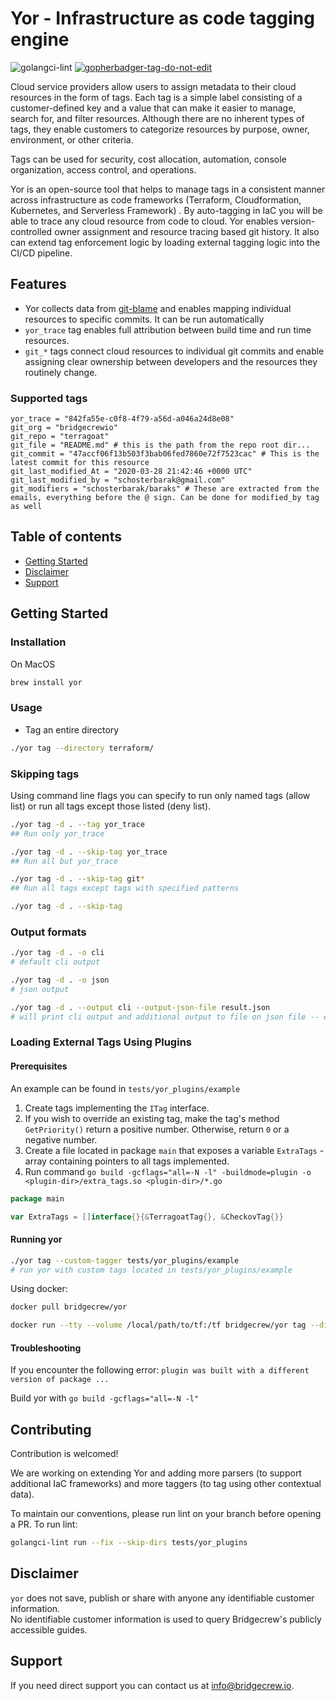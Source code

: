 # Yor - Infrastructure as code tagging engine
![golangci-lint](https://github.com/bridgecrewio/yor/workflows/tests/badge.svg)
<a href='https://github.com/jpoles1/gopherbadger' target='_blank'>![gopherbadger-tag-do-not-edit](https://img.shields.io/badge/Go%20Coverage-77%25-brightgreen.svg?longCache=true&style=flat)</a>

Cloud service providers allow users to assign metadata to their cloud resources in the form
of tags. Each tag is a simple label consisting of a customer-defined key and a value
that can make it easier to manage, search for, and filter resources. Although there are no
inherent types of tags, they enable customers to categorize resources by purpose, owner,
environment, or other criteria.

Tags can be used for security, cost allocation, automation, console organization, access control, and operations. 

Yor is an open-source tool that helps to manage tags in a consistent manner across infrastructure as code frameworks (Terraform, Cloudformation, Kubernetes, and Serverless Framework) .
By auto-tagging in IaC you will be able to trace any cloud resource from code to cloud. 
Yor enables version-controlled owner assignment and resource tracing based git history. It also can extend tag enforcement logic by loading external tagging logic into the CI/CD pipeline. 


## Features

* Yor collects data from [git-blame](https://git-scm.com/docs/git-blame) and enables mapping individual resources to specific commits. It can be run automatically  
* ```yor_trace``` tag enables full attribution between build time and run time resources. 
* ```git_*``` tags  connect cloud resources to individual git commits and enable assigning clear ownership between developers and the resources they routinely change.

 

### Supported tags

```
yor_trace = "842fa55e-c0f8-4f79-a56d-a046a24d8e08"
git_org = "bridgecrewio"
git_repo = "terragoat"
git_file = "README.md" # this is the path from the repo root dir...
git_commit = "47accf06f13b503f3bab06fed7860e72f7523cac" # This is the latest commit for this resource
git_last_modified_At = "2020-03-28 21:42:46 +0000 UTC"
git_last_modified_by = "schosterbarak@gmail.com"
git_modifiers = "schosterbarak/baraks" # These are extracted from the emails, everything before the @ sign. Can be done for modified_by tag as well
```



## **Table of contents**

- [Getting Started](#getting-started)
- [Disclaimer](#disclaimer)
- [Support](#support)

## Getting Started

### Installation

On MacOS

```sh
brew install yor
```



### Usage

* Tag an entire directory

```sh
./yor tag --directory terraform/
```

### Skipping tags 

Using command line flags you can specify to run only named tags (allow list) or run all tags except 
those listed (deny list).

```sh
./yor tag -d . --tag yor_trace
## Run only yor_trace

./yor tag -d . --skip-tag yor_trace
## Run all but yor_trace

./yor tag -d . --skip-tag git*
## Run all tags except tags with specified patterns

./yor tag -d . --skip-tag
```

### Output formats

```sh
./yor tag -d . -o cli
# default cli output

./yor tag -d . -o json
# json output

./yor tag -d . --output cli --output-json-file result.json
# will print cli output and additional output to file on json file -- enables prgormatic analysis alongside printing human readable result
```

### Loading External Tags Using Plugins

#### Prerequisites

An example can be found in `tests/yor_plugins/example`

1. Create tags implementing the `ITag` interface.
2. If you wish to override an existing tag, make the tag's method `GetPriority()` return a positive number. Otherwise, return `0` or a negative number.
3. Create a file located in package `main` that exposes a variable `ExtraTags` - array containing pointers to all tags implemented.
4. Run command `go build -gcflags="all=-N -l" -buildmode=plugin -o <plugin-dir>/extra_tags.so <plugin-dir>/*.go`

```go
package main

var ExtraTags = []interface{}{&TerragoatTag{}, &CheckovTag{}}
```

#### Running yor

```sh
./yor tag --custom-tagger tests/yor_plugins/example
# run yor with custom tags located in tests/yor_plugins/example
```

Using docker:
```sh
docker pull bridgecrew/yor

docker run --tty --volume /local/path/to/tf:/tf bridgecrew/yor tag --directory /tf
```


#### Troubleshooting
If you encounter the following error: 
`plugin was built with a different version of package ...`

Build yor with `go build -gcflags="all=-N -l"`


## Contributing

Contribution is welcomed! 

We are working on extending Yor and adding more parsers (to support additional IaC frameworks) and more taggers (to tag using other contextual data).

To maintain our conventions, please run lint on your branch before opening a PR. To run lint:
```sh
golangci-lint run --fix --skip-dirs tests/yor_plugins
```

## Disclaimer

`yor` does not save, publish or share with anyone any identifiable customer information.  
No identifiable customer information is used to query Bridgecrew's publicly accessible guides.

## Support

If you need direct support you can contact us at info@bridgecrew.io.
